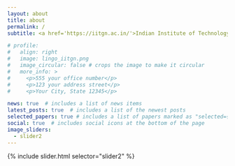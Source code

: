 ```yaml
---
layout: about
title: about
permalink: /
subtitle: <a href='https://iitgn.ac.in/'>Indian Institute of Technology Gandhinagar</a>. Palaj Campus, Gujarat, India.

# profile:
#   align: right
#   image: lingo_iitgn.png
#   image_circular: false # crops the image to make it circular
#   more_info: >
#     <p>555 your office number</p>
#     <p>123 your address street</p>
#     <p>Your City, State 12345</p>

news: true  # includes a list of news items
latest_posts: true  # includes a list of the newest posts
selected_papers: true # includes a list of papers marked as "selected={true}"
social: true  # includes social icons at the bottom of the page
image_sliders:
  - slider2
---
```


<!-- Write your biography here. Tell the world about yourself. Link to your favorite [subreddit](http://reddit.com). You can put a picture in, too. The code is already in, just name your picture `prof_pic.jpg` and put it in the `img/` folder.

Put your address / P.O. box / other info right below your picture. You can also disable any of these elements by editing `profile` property of the YAML header of your `_pages/about.md`. Edit `_bibliography/papers.bib` and Jekyll will render your [publications page](/al-folio/publications/) automatically.

Link to your social media connections, too. This theme is set up to use [Font Awesome icons](http://fortawesome.github.io/Font-Awesome/) and [Academicons](https://jpswalsh.github.io/academicons/), like the ones below. Add your Facebook, Twitter, LinkedIn, Google Scholar, or just disable all of them. -->



<div class="container">
  <div class="centered-card">
    <div class="card fixed-card">
      <div class="card-body">
        <!-- Your slider goes here -->
        {% include slider.html selector="slider2" %}
      </div>
    </div>
  </div>
</div>